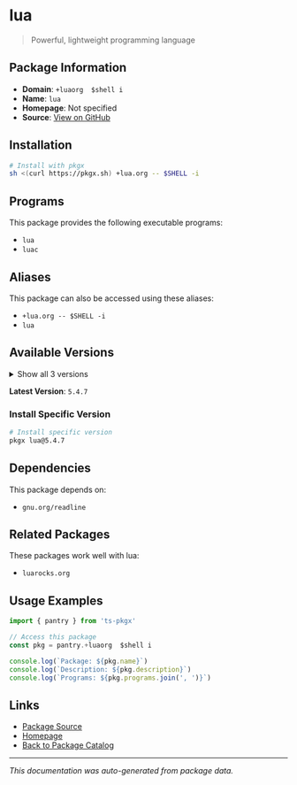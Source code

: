 # lua

> Powerful, lightweight programming language

## Package Information

- **Domain**: `+luaorg  $shell i`
- **Name**: `lua`
- **Homepage**: Not specified
- **Source**: [View on GitHub](https://github.com/pkgxdev/pantry/tree/main/projects/lua.org/package.yml)

## Installation

```bash
# Install with pkgx
sh <(curl https://pkgx.sh) +lua.org -- $SHELL -i
```

## Programs

This package provides the following executable programs:

- `lua`
- `luac`

## Aliases

This package can also be accessed using these aliases:

- `+lua.org -- $SHELL -i`
- `lua`

## Available Versions

<details>
<summary>Show all 3 versions</summary>

- `5.4.7`, `5.4.6`, `5.4.4`

</details>

**Latest Version**: `5.4.7`

### Install Specific Version

```bash
# Install specific version
pkgx lua@5.4.7
```

## Dependencies

This package depends on:

- `gnu.org/readline`

## Related Packages

These packages work well with lua:

- `luarocks.org`

## Usage Examples

```typescript
import { pantry } from 'ts-pkgx'

// Access this package
const pkg = pantry.+luaorg  $shell i

console.log(`Package: ${pkg.name}`)
console.log(`Description: ${pkg.description}`)
console.log(`Programs: ${pkg.programs.join(', ')}`)
```

## Links

- [Package Source](https://github.com/pkgxdev/pantry/tree/main/projects/lua.org/package.yml)
- [Homepage](#)
- [Back to Package Catalog](../package-catalog.md)

---

*This documentation was auto-generated from package data.*
